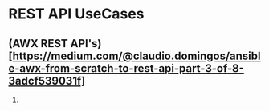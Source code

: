 # REST API UseCases

## (AWX REST API's)[https://medium.com/@claudio.domingos/ansible-awx-from-scratch-to-rest-api-part-3-of-8-3adcf539031f]

1. 


